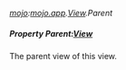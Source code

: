 _[mojo](../../modules/mojo/mojo-module.md):[mojo.app](../../modules/mojo/mojo-app.md).[View](../../modules/mojo/mojo-app-view.md).Parent_
##### Property Parent:[View](../../modules/mojo/mojo-app-view.md)
The parent view of this view.
